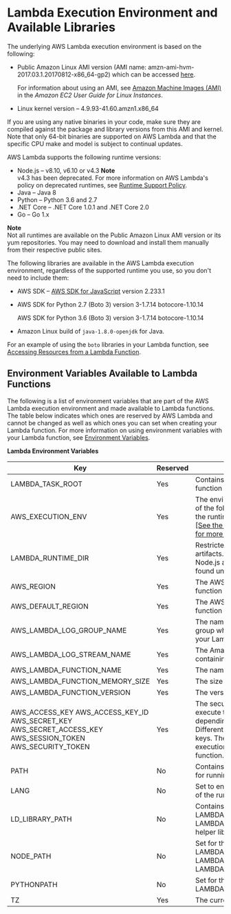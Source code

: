 # Lambda Execution Environment and Available Libraries<a name="current-supported-versions"></a>

The underlying AWS Lambda execution environment is based on the following:
+ Public Amazon Linux AMI version \(AMI name: amzn\-ami\-hvm\-2017\.03\.1\.20170812\-x86\_64\-gp2\) which can be accessed [ here](https://console.aws.amazon.com/ec2/v2/home#Images:visibility=public-images;search=amzn-ami-hvm-2017.03.1.20170812-x86_64-gp2)\.  

  For information about using an AMI, see [Amazon Machine Images \(AMI\)](http://docs.aws.amazon.com/AWSEC2/latest/UserGuide/AMIs.html) in the *Amazon EC2 User Guide for Linux Instances*\.
+  Linux kernel version – 4\.9\.93\-41\.60\.amzn1\.x86\_64 

 If you are using any native binaries in your code, make sure they are compiled against the package and library versions from this AMI and kernel\. Note that only 64\-bit binaries are supported on AWS Lambda and that the specific CPU make and model is subject to continual updates\.

AWS Lambda supports the following runtime versions:
+ Node\.js – v8\.10, v6\.10 or v4\.3
**Note**  
v4\.3 has been deprecated\. For more information on AWS Lambda's policy on deprecated runtimes, see [Runtime Support Policy](runtime-support-policy.md)\.
+ Java – Java 8
+ Python – Python 3\.6 and 2\.7
+ \.NET Core – \.NET Core 1\.0\.1 and \.NET Core 2\.0
+ Go – Go 1\.x

**Note**  
Not all runtimes are available on the Public Amazon Linux AMI version or its yum repositories\. You may need to download and install them manually from their respective public sites\.

The following libraries are available in the AWS Lambda execution environment, regardless of the supported runtime you use, so you don't need to include them:
+  AWS SDK – [AWS SDK for JavaScript](http://docs.aws.amazon.com/AWSJavaScriptSDK/guide/) version 2\.233\.1 
+ AWS SDK for Python 2\.7 \(Boto 3\) version 3\-1\.7\.14 botocore\-1\.10\.14

  AWS SDK for Python 3\.6 \(Boto 3\) version 3\-1\.7\.14 botocore\-1\.10\.14
+ Amazon Linux build of `java-1.8.0-openjdk` for Java\.

For an example of using the `boto` libraries in your Lambda function, see [Accessing Resources from a Lambda Function](accessing-resources.md)\.

## Environment Variables Available to Lambda Functions<a name="lambda-environment-variables"></a>

The following is a list of environment variables that are part of the AWS Lambda execution environment and made available to Lambda functions\. The table below indicates which ones are reserved by AWS Lambda and cannot be changed as well as which ones you can set when creating your Lambda function\. For more information on using environment variables with your Lambda function, see [Environment Variables](env_variables.md)\. 


**Lambda Environment Variables**  

| Key | Reserved | Value | 
| --- | --- | --- | 
| LAMBDA\_TASK\_ROOT | Yes | Contains the path to your Lambda function code\. | 
| AWS\_EXECUTION\_ENV | Yes | The environment variable is set to one of the following options, depending on the runtime of the Lambda function: [\[See the AWS documentation website for more details\]](http://docs.aws.amazon.com/lambda/latest/dg/current-supported-versions.html)  | 
| LAMBDA\_RUNTIME\_DIR | Yes | Restricted to Lambda runtime\-related artifacts\. For example the aws\-sdk for Node\.js and boto3 for Python can be found under this path\. | 
| AWS\_REGION | Yes | The AWS region where the Lambda function is executed\. | 
| AWS\_DEFAULT\_REGION | Yes | The AWS region where the Lambda function is executed\. | 
| AWS\_LAMBDA\_LOG\_GROUP\_NAME | Yes | The name of Amazon CloudWatch Logs group where log streams containing your Lambda function logs are created\. | 
| AWS\_LAMBDA\_LOG\_STREAM\_NAME | Yes | The Amazon CloudWatch Logs streams containing your Lambda function logs\. | 
| AWS\_LAMBDA\_FUNCTION\_NAME | Yes | The name of the Lambda function\. | 
| AWS\_LAMBDA\_FUNCTION\_MEMORY\_SIZE | Yes | The size of the Lambda function in MB\. | 
| AWS\_LAMBDA\_FUNCTION\_VERSION | Yes | The version of the Lambda function\. | 
| AWS\_ACCESS\_KEY AWS\_ACCESS\_KEY\_ID AWS\_SECRET\_KEY AWS\_SECRET\_ACCESS\_KEY AWS\_SESSION\_TOKEN AWS\_SECURITY\_TOKEN  | Yes | The security credentials required to execute the Lambda function, depending on which runtime is used\. Different runtimes use a subset of these keys\. They are generated via an IAM execution role specified for the function\. | 
| PATH | No | Contains /usr/local/bin, /usr/bin or /bin for running executables\. | 
| LANG | No | Set to en\_US\.UTF\-8\. This is the Locale of the runtime\.  | 
| LD\_LIBRARY\_PATH | No | Contains /lib64, /usr/lib64, LAMBDA\_TASK\_ROOT, LAMBDA\_TASK\_ROOT/lib\. Used to store helper libraries and function code\. | 
| NODE\_PATH | No | Set for the Node\.js runtime\. It contains LAMBDA\_RUNTIME\_DIR, LAMBDA\_RUNTIME\_DIR/node\_modules, LAMBDA\_TASK\_ROOT\. | 
| PYTHONPATH | No | Set for the Python runtime\. It contains LAMBDA\_RUNTIME\_DIR\. | 
| TZ | Yes | The current local time\. Defaults to [UTC](https://www.timeanddate.com/worldclock/timezone/utc)\. | 